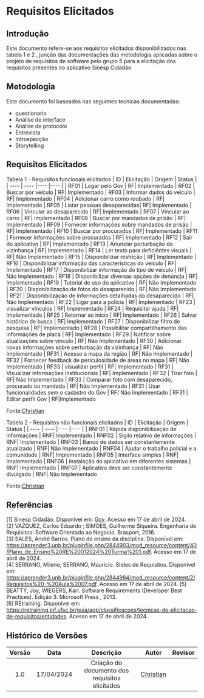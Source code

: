 # Requisitos Elicitados

## Introdução
Este documento refere-se aos requisitos elicitados disponibilizados nas tabela 1 e 2 , junção das documentações das metodologia aplicadas sobre o projeto de requisitos de software pelo grupo 5 para a elicitação dos requisitos presentes no aplicativo Sinesp Cidadão 

## Metodologia

Este documento foi baseados nas seguintes tecnicas documentadas: 
- questionario
- Análise de interface
- Análise de protocolo
- Entrevista
- Introspecção
- Storytelling

## Requisitos Elicitados
Tabela 1 - Requisitos funcionais elicitados
| ID | Elicitação | Origem | Status |
| ---- | ---- |---- |---- |
| RF01 | Logar pelo Gov | RF| Implementado
| RF02 | Buscar por veículo | RF| Implementado
| RF03 | Informar dados do veículo | RF| Implementado
| RF04 | Adicionar carro como roubado | RF| Implementado
| RF05 | Listar pessoas desaparecidas| RF| Implementado
| RF06 | Vincular ao desaparecido | RF| Implementado
| RF07 | Vincular ao carro | RF| Implementado
| RF08 | Buscar por mandados de prisão | RF| Implementado
| RF09 | Fornecer informações sobre mandados de prisão | RF| Implementado
| RF10 | Buscar por procurados | RF| Implementado
| RF11 | Fornecer informações sobre procurados | RF| Implementado
| RF12 | Sair do aplicativo | RF| Implementado
| RF13 | Anunciar perturbação da vizinhança | RF| Implementado
| RF14 | Ler texto para deficiêntes visuais | RF| Não Implementado
| RF15 | Disponibilizar restrição | RF| Implementado
| RF16 | Disponibilizar informação das características do veículo | RF| Implementado
| RF17 | Disponibilizar informação do tipo de veículo | RF| Não Implementado
| RF18 | Disponibilizar diversas opções de denúncia | RF| Implementado
| RF19 | Tutorial de uso do aplicativo | RF| Não Implementado
| RF20 | Disponibilização de fotos do desaparecido | RF| Não Implementado
| RF21 | Disponibilização de informações detalhadas do desaparecido | RF| Não Implementado
| RF22 | Ligar para a polícia | RF| Implementado
| RF23 | visualizar vínculos | RF| Implementado
| RF24 | Requisitar ajuda | RF| Implementado
| RF25 | Retornar ao início | RF| Implementado
| RF26 | Salvar histórico de busca | RF| Implementado
| RF27 | Disponibilizar filtro de pesquisa | RF| Implementado
| RF28 | Possibilitar compartilhamento das informações de placa | RF| Implementado
| RF29 | Notificar sobre atualizações sobre vínculo | RF| Não Implementado
| RF30 | Adicionar novas informações sobre perturbação da vizinhança | RF| Não Implementado
| RF31 | Acesso a mapa da região | RF| Não Implementado
| RF32 | Fornecer feedback de periculosidade de áreas no mapa | RF| Não Implementado
| RF33 | visualizar perfil  | RF| Implementado
| RF31 | Visualizar informações institucionais | RF| Implementado
| RF32 | Tirar foto | RF| Não Implementado
| RF33 | Comparar foto com desaparecido, procurado ou mandado | RF| Não Implementado
| RF31 | Usar funcionalidades sem o cadastro do Gov | RF| Não Implementado
| RF31 | Editar perfil Gov | RF|Implementado

Fonte:[Christian](https://github.com/crstyhs)

Tabela 2 - Requisitos não funcionais elicitados
| ID | Elicitação | Origem | Status |
| ---- | ---- |---- |---- |
| RNF01 | Rápida disponibilização de informações | RNF| Implementado
| RNF02 | Sigilo relativo de informações | RNF| Implementado
| RNF03 | Banco de dados ser constantemente atualizado | RNF| Não Implementado
| RNF04 |  Ajudar o trabalho policial e a comunidade | RNF| Implementado
| RNF05 | Interface simples | RNF| Implementado
| RNF06 | Instalação do aplicativo em diferentes sistemas | RNF| Implementado
| RNF07 | Aplicativo deve ser constantemente divulgado | RNF| Não Implementado

Fonte:[Christian](https://github.com/crstyhs)






## Referências
[1] Sinesp Cidadão. Disponível em: [Gov](https://www.gov.br/pt-br/apps/sinesp-cidadao). Acesso em 17 de abril de 2024.</br>
[2] VAZQUEZ, Carlos Eduardo ; SIMOES, Guilherme Siqueira. Engenharia de Requisitos: Software Orientado ao Negocio. Brasport, 2016.</br>
[3] SALES, André Barros. Plano de ensino da disciplina. Disponível em: <https://aprender3.unb.br/pluginfile.php/2844903/mod_resource/content/40/Plano_de_Ensino%20RE%20012024%20Turma%201.pdf>. Acesso em 17 de abril de 2024.</br>
[4] SERRANO, Milene; SERRANO, Maurício. Slides de Requisitos. Disponível em: <https://aprender3.unb.br/pluginfile.php/2844984/mod_resource/content/2/Requisitos%20-%20Aula%2007.pdf>. Acesso em 17 de abril de 2024.
[5] BEATTY, Joy; WIEGERS, Karl. Software Requirements (Developer Best Practices). Edição 3. Microsoft Press , 2013.</br>
[6] REtraining. Disponível em: <https://retraining.inf.ufsc.br/guia/app/classificacoes/tecnicas-de-elicitacao-de-requisitos/entidades>. Acesso em 17 de abril de 2024.
## Histórico de Versões
| Versão | Data | Descrição | Autor | Revisor |
| :----: | :--: | :-------: | :---: | :-----: |
| 1.0 | 17/04/2024 | Criação do documento dos requisitos elicitados | [Christian](https://github.com/crstyhs)|  |
